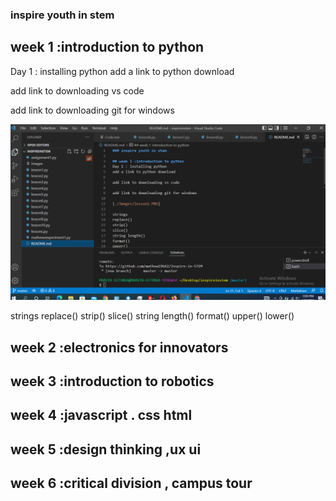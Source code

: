 ### inspire youth in stem

## week 1 :introduction to python
Day 1 : installing python
add a link to python download

add link to downloading vs code

add link to downloading git for windows

![picture1](./Capture.PNG)


strings
replace()
strip()
slice()
string length()
format()
upper()
lower()



## week 2 :electronics for innovators

## week 3 :introduction to robotics

## week 4 :javascript . css  html

## week 5 :design thinking ,ux ui

## week 6 :critical division , campus tour
